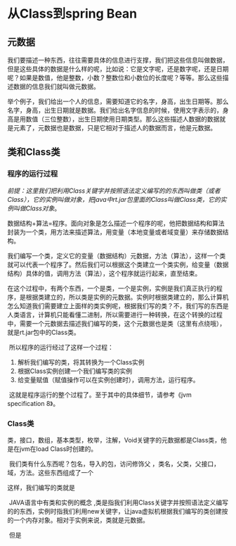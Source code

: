 # 从Class到spring Bean

## 元数据

​	我们要描述一种东西，往往需要具体的信息进行支撑，我们把这些信息叫做数据，但是这些具体的数据是什么样的呢，比如说：它是文字呢，还是数字呢，还是日期呢？如果是数值，他是整数，小数？整数位和小数位的长度呢？等等。那么这些描述数据的信息我们就叫做元数据。

​	举个例子，我们给出一个人的信息，需要知道它的名字，身高，出生日期等。那么名字，身高，出生日期就是数据。我们给出名字信息的时候，使用文字表示的，身高是用数值（三位整数），出生日期使用日期类型。那么这些描述人数据的数据就是元素了，元数据也是数据，只是它相对于描述人的数据而言，他是元数据。

## 类和Class类

### 程序的运行过程

​	*前提：这里我们把利用Class关键字并按照语法定义编写的的东西叫做类（或者Class），它的实例叫做对象，把java中rt.jar包里面的Class叫做Class类，它的实例叫做Class对象*。

​	数据结构+算法=程序。面向对象是怎么描述一个程序的呢，他把数据结构和算法封装为一个类，用方法来描述算法，用变量（本地变量或者域变量）来存储数据结构。

​	我们编写一个类，定义它的变量（数据结构）元数据，方法（算法），这样一个类就可以代表一个程序了。然后我们可以根据这个类建立一个类实例，给变量（数据结构）具体的值，调用方法（算法），这个程序就运行起来，直至结束。

​	在这个过程中，有两个东西，一个是类，一个是实例，实例是我们真正执行的程序，是根据类建立的，所以类是实例的元数据。实例时根据类建立的，那么计算机怎么知道我们需要建立上面样的类实例呢，根据我们写的类？不，我们写的东西是人类语言，计算机只能看懂二进制，所以需要进行一种转换，在这个转换的过程中，需要一个元数据去描述我们编写的类，这个元数据也是类（这里有点绕哦），就是rt.jar包中的Class类。

​	所以程序的运行经过了这样一个过程：

1. 解析我们编写的类，将其转换为一个Class实例
2. 根据Class实例创建一个我们编写类的实例
3. 给变量赋值（赋值操作可以在实例创建时），调用方法，运行程序。

​	这就是程序运行的整个过程了。至于其中的具体细节，请参考《jvm specification 8》。

### Class类

​	类，接口，数组，基本类型，枚举，注解，Void关键字的元数据都是Class类，他是在jvm在load Class时创建的。

​	我们类有什么东西呢？包名，导入的包，访问修饰父 ，类名，父类，父接口，域，方法。这些东西组成了一个

这样，我们编写的类就是

​	JAVA语言中有类和实例的概念 ,类是指我们利用Class关键字并按照语法定义编写的的东西，实例时指我们利用new关键字，让java虚拟机根据我们编写的类创建按的一个内存对象。相对于实例来说，类就是元数据。

​	但是